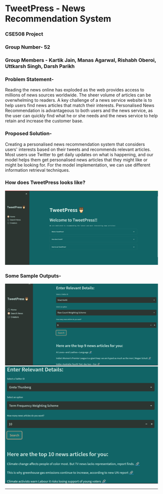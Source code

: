 # TweetPress - News Recommendation System

### CSE508 Project
### Group Number- 52
### Group Members - Kartik Jain, Manas Agarwal, Rishabh Oberoi, Uttkarsh Singh, Darsh Parikh

### Problem Statement-
Reading the news online has exploded as the web provides access to millions of news sources worldwide. The sheer volume of articles can be overwhelming to readers.
A key challenge of a news service website is to help users find news articles that match their interests.
Personalised News Recommendation is advantageous to both users and the news service, as the user can quickly find what he or she needs and the news service to help retain and increase the customer base.

### Proposed Solution-
Creating a personalised news recommendation system that considers users' interests based on their tweets and recommends relevant articles. Most users use Twitter to get daily updates on what is happening, and our model helps them get personalised news articles that they might like or might be looking for. For the model implementation, we can use different information retrieval techniques.


### How does TweetPress looks like?
![images/images/Home Screen.png](https://github.com/Rishabh459/CSE508-Project-52/blob/main/images/images/Home%20Screen.png)

### Some Sample Outputs-
![images/images/Sample Output1.png](https://github.com/Rishabh459/CSE508-Project-52/blob/main/images/images/Sample%20Output1.png)
![images/images/Sample Output2.png](https://github.com/Rishabh459/CSE508-Project-52/blob/main/images/images/Sample%20Output2.png)

-----
